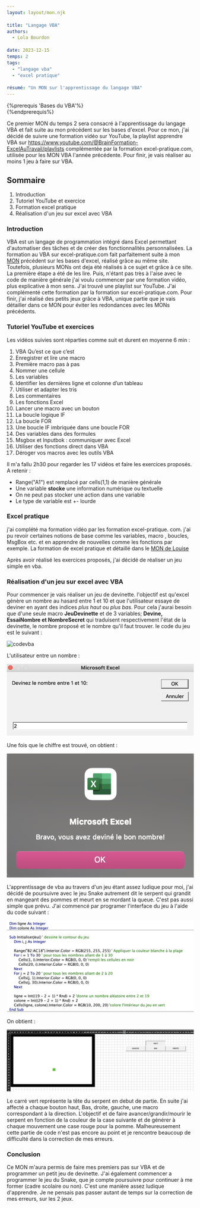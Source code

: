 ```yaml
---
layout: layout/mon.njk

title: "Langage VBA"
authors:
  - Lola Bourdon

date: 2023-12-15
temps: 2
tags:
  - "langage vba"
  - "excel pratique"

résumé: "Un MON sur l'apprentissage du langage VBA"
---
```


{%prerequis 'Bases du VBA'%}  
{%endprerequis%}

Ce premier MON du temps 2 sera consacré à l'apprentissage du langage VBA et fait suite au mon précédent sur les bases d'excel.
Pour ce mon, j'ai décidé de suivre une formation vidéo sur YouTube, la playlist apprendre VBA sur <https://www.youtube.com/@BrainFormation-ExcelAuTravail/playlists> complémentée par la formation excel-pratique.com, utilisée pour les MON VBA l'année précédente. Pour finir, je vais réaliser au moins 1 jeu à faire sur VBA.

## Sommaire

1. Introduction
2. Tutoriel YouTube et exercice
3. Formation excel pratique
4. Réalisation d'un jeu sur excel avec VBA

### Introduction

VBA est un langage de programmation intégré dans Excel permettant d'automatiser des tâches et de créer des fonctionnalités personnalisées. La formation au VBA sur excel-pratique.com fait parfaitement suite à mon [MON](https://francoisbrucker.github.io/do-it/promos/2023-2024/Lola-Bourdon/mon/temps-1.2/) précédent sur les bases d'excel, réalisé grâce au même site. Toutefois, plusieurs MONs ont deja été réalisés à ce sujet et grâce à ce site. La première étape a été de les lire. Puis, n'étant pas très à l'aise avec le code de manière générale j'ai voulu commencer par une formation vidéo, plus explicative à mon sens. J'ai trouvé une playlist sur YouTube. J'ai complémenté cette formation par la formation sur excel-pratique.com. Pour finir, j'ai réalisé des petits jeux grâce à VBA, unique partie que je vais détailler dans ce MON pour éviter les redondances avec les MONs précédents.

### Tutoriel YouTube et exercices

Les vidéos suivies sont réparties comme suit et durent en moyenne 6 min : 

1. VBA Qu’est ce que c’est
2. Enregistrer et lire une macro
3. Première macro pas à pas
4. Nommer une cellule
5. Les variables
6. Identifier les dernières ligne et colonne d’un tableau
7. Utiliser et adapter les tris
8. Les commentaires
9. Les fonctions Excel
10. Lancer une macro avec un bouton
11. La boucle logique IF
12. La boucle FOR
13. Une boucle IF imbriquée dans une boucle FOR
14. Des variables dans des formules
15. Msgbox et Inputbok : communiquer avec Excel
16. Utiliser des fonctions direct dans VBA
17. Déroger vos macros avec les outils VBA

Il m'a fallu 2h30 pour regarder les 17 vidéos et faire les exercices proposés.
 A retenir :

- Range("A1") est remplacé par cells(1,1) de manière générale
- Une variable **stocke** une information numérique ou textuelle
- On ne peut pas stocker une action dans une variable
- Le type de variable est +- lourde

### Excel pratique

j'ai complété ma formation vidéo par les formation excel-pratique. com.  j'ai pu revoir certaines notions de base comme les variables, macro , boucles, MsgBox etc. et en apprendre de nouvelles comme les fonctions par exemple. La formation de excel pratique et détaillé dans le [MON de Louise](https://francoisbrucker.github.io/do-it/promos/2022-2023/Gacoin-Louise/mon/MON5/)

Après avoir réalisé les exercices proposés, j'ai décidé de réaliser un jeu simple en vba.

### Réalisation d'un jeu sur excel avec VBA

Pour commencer je vais réaliser un jeu de devinette. l'objectif est qu'excel génère un nombre au hasard entre 1 et 10 et que l'utilisateur essaye de deviner en ayant des indices *plus haut* ou *plus bas*. 
Pour cela j'aurai besoin que d'une seule macro **JeuDevinette** et de 3 variables; **Devine, EssaiNombre et NombreSecret** qui traduisent respectivement l'état de la devinette, le nombre proposé et le nombre qu'il faut trouver.
le code du jeu est le suivant :

![codevba](https://raw.githubusercontent.com/do-it-ecm/promo-2023-2024/main/Lola-Bourdon/mon/temps-2.1/screen_https://raw.githubusercontent.com/do-it-ecm/promo-2023-2024/main/Lola-Bourdon/mon/temps-2.1/devinette.png)

L'utilisateur entre un nombre :

![codevba](https://raw.githubusercontent.com/do-it-ecm/promo-2023-2024/main/Lola-Bourdon/mon/temps-2.1/devinette.png)

Une fois que le chiffre est trouvé, on obtient :

![codevba](https://raw.githubusercontent.com/do-it-ecm/promo-2023-2024/main/Lola-Bourdon/mon/temps-2.1/screen_gagne.png)

L'apprentissage de vba au travers d'un jeu étant assez ludique pour moi, j'ai décidé de poursuivre avec le jeu Snake autrement dit le serpent qui grandit en mangeant des pommes et meurt en se mordant la queue. C'est pas aussi simple que prévu.
J'ai commencé par programer l'interface du jeu à l'aide du code suivant :

![codevba](https://raw.githubusercontent.com/do-it-ecm/promo-2023-2024/main/Lola-Bourdon/mon/temps-2.1/initialiserJeu.png)

On obtient :

![codevba](https://raw.githubusercontent.com/do-it-ecm/promo-2023-2024/main/Lola-Bourdon/mon/temps-2.1/InitialiserJeu2.png)

Le carré vert représente la tête du serpent en debut de partie. En suite j'ai affecté a chaque bouton haut, Bas, droite, gauche, une macro correspondant à la direction. L'objectif et de faire avancer/grandir/mourir le serpent en fonction de la couleur de la case suivante et de générer à chaque mouvement une case rouge pour la pomme. Malheureusement cette partie de code n'est pas encore au point et je rencontre beaucoup de difficulté dans la correction de mes erreurs.

### Conclusion

Ce MON m'aura permis de faire mes premiers pas sur VBA et de programmer un petit jeu de devinette. J'ai également commencer a programmer le jeu du Snake, que je compte poursuivre pour continuer à me former (cadre scolaire ou non). C'est une manière assez ludique d'apprendre. Je ne pensais pas passer autant de temps sur la correction de mes erreurs, sur les 2 jeux.
